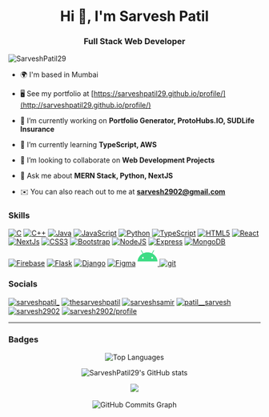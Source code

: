 <h1 align="center">Hi 👋, I'm Sarvesh Patil</h1>
<h3 align="center">Full Stack Web Developer</h3>

<p align="left"> <img src="https://komarev.com/ghpvc/?username=SarveshPatil29&label=Profile%20views&color=0e75b6&style=flat-square&label=PROFILE+VIEWS" alt="SarveshPatil29" /> </p>

- 🌍  I'm based in Mumbai

- 🖥️  See my portfolio at [https://sarveshpatil29.github.io/profile/](http://sarveshpatil29.github.io/profile/)

- 🚀 I’m currently working on **Portfolio Generator, ProtoHubs.IO, SUDLife Insurance**

- 🧠 I’m currently learning **TypeScript, AWS**

- 🤝 I’m looking to collaborate on **Web Development Projects**

- 💬 Ask me about **MERN Stack, Python, NextJS**

- ✉️ You can also reach out to me at **sarvesh2902@gmail.com**


### Skills
<p align="left">
<a href="https://docs.microsoft.com/en-us/cpp/?view=msvc-170" target="_blank" rel="noreferrer"><img src="https://raw.githubusercontent.com/danielcranney/readme-generator/main/public/icons/skills/c-colored.svg" width="36" height="36" alt="C" /></a>
<a href="https://docs.microsoft.com/en-us/cpp/?view=msvc-170" target="_blank" rel="noreferrer"><img src="https://raw.githubusercontent.com/danielcranney/readme-generator/main/public/icons/skills/cplusplus-colored.svg" width="36" height="36" alt="C++" /></a>
<a href="https://www.oracle.com/java/" target="_blank" rel="noreferrer"><img src="https://raw.githubusercontent.com/danielcranney/readme-generator/main/public/icons/skills/java-colored.svg" width="36" height="36" alt="Java" /></a>
<a href="https://developer.mozilla.org/en-US/docs/Web/JavaScript" target="_blank" rel="noreferrer"><img src="https://raw.githubusercontent.com/danielcranney/readme-generator/main/public/icons/skills/javascript-colored.svg" width="36" height="36" alt="JavaScript" /></a>
<a href="https://www.python.org/" target="_blank" rel="noreferrer"><img src="https://raw.githubusercontent.com/danielcranney/readme-generator/main/public/icons/skills/python-colored.svg" width="36" height="36" alt="Python" /></a>
<a href="https://www.typescriptlang.org/" target="_blank" rel="noreferrer"><img src="https://raw.githubusercontent.com/danielcranney/readme-generator/main/public/icons/skills/typescript-colored.svg" width="36" height="36" alt="TypeScript" /></a>
<a href="https://developer.mozilla.org/en-US/docs/Glossary/HTML5" target="_blank" rel="noreferrer"><img src="https://raw.githubusercontent.com/danielcranney/readme-generator/main/public/icons/skills/html5-colored.svg" width="36" height="36" alt="HTML5" /></a>
<a href="https://reactjs.org/" target="_blank" rel="noreferrer"><img src="https://raw.githubusercontent.com/danielcranney/readme-generator/main/public/icons/skills/react-colored.svg" width="36" height="36" alt="React" /></a>
<a href="https://nextjs.org/docs" target="_blank" rel="noreferrer"><img src="https://raw.githubusercontent.com/danielcranney/readme-generator/main/public/icons/skills/nextjs-colored.svg" width="36" height="36" alt="NextJs" /></a>
<a href="https://www.w3.org/TR/CSS/#css" target="_blank" rel="noreferrer"><img src="https://raw.githubusercontent.com/danielcranney/readme-generator/main/public/icons/skills/css3-colored.svg" width="36" height="36" alt="CSS3" /></a>
<a href="https://getbootstrap.com/" target="_blank" rel="noreferrer"><img src="https://raw.githubusercontent.com/danielcranney/readme-generator/main/public/icons/skills/bootstrap-colored.svg" width="36" height="36" alt="Bootstrap" /></a>
<a href="https://nodejs.org/en/" target="_blank" rel="noreferrer"><img src="https://raw.githubusercontent.com/danielcranney/readme-generator/main/public/icons/skills/nodejs-colored.svg" width="36" height="36" alt="NodeJS" /></a>
<a href="https://expressjs.com/" target="_blank" rel="noreferrer"><img src="https://raw.githubusercontent.com/danielcranney/readme-generator/main/public/icons/skills/express-colored.svg" width="36" height="36" alt="Express" /></a>
<a href="https://www.mongodb.com/" target="_blank" rel="noreferrer"><img src="https://raw.githubusercontent.com/danielcranney/readme-generator/main/public/icons/skills/mongodb-colored.svg" width="36" height="36" alt="MongoDB" /></a>
<a href="https://firebase.google.com/" target="_blank" rel="noreferrer"><img src="https://raw.githubusercontent.com/danielcranney/readme-generator/main/public/icons/skills/firebase-colored.svg" width="36" height="36" alt="Firebase" /></a>
<a href="https://flask.palletsprojects.com/en/2.0.x/" target="_blank" rel="noreferrer"><img src="https://raw.githubusercontent.com/danielcranney/readme-generator/main/public/icons/skills/flask-colored.svg" width="36" height="36" alt="Flask" /></a>
<a href="https://www.djangoproject.com/" target="_blank" rel="noreferrer"><img src="https://raw.githubusercontent.com/danielcranney/readme-generator/main/public/icons/skills/django-colored.svg" width="36" height="36" alt="Django" /></a>
<a href="https://www.figma.com/" target="_blank" rel="noreferrer"><img src="https://raw.githubusercontent.com/danielcranney/readme-generator/main/public/icons/skills/figma-colored.svg" width="36" height="36" alt="Figma" /></a>
<a href="https://developer.android.com" target="_blank" rel="noreferrer"> <img src="https://raw.githubusercontent.com/github/explore/80688e429a7d4ef2fca1e82350fe8e3517d3494d/topics/android/android.png" alt="android" width="40" height="40"/> </a>
<a href="https://git-scm.com/" target="_blank" rel="noreferrer"> <img src="https://www.vectorlogo.zone/logos/git-scm/git-scm-icon.svg" alt="git" width="40" height="40"/> </a>
</p>

### Socials

<p align="left">
<a href="https://twitter.com/sarveshpatil_" target="blank"><img align="center" src="https://raw.githubusercontent.com/rahuldkjain/github-profile-readme-generator/master/src/images/icons/Social/twitter.svg" alt="sarveshpatil_" height="30" width="40" /></a>
<a href="https://linkedin.com/in/thesarveshpatil" target="blank"><img align="center" src="https://raw.githubusercontent.com/rahuldkjain/github-profile-readme-generator/master/src/images/icons/Social/linked-in-alt.svg" alt="thesarveshpatil" height="30" width="40" /></a>
<a href="https://fb.com/sarveshsamir" target="blank"><img align="center" src="https://raw.githubusercontent.com/rahuldkjain/github-profile-readme-generator/master/src/images/icons/Social/facebook.svg" alt="sarveshsamir" height="30" width="40" /></a>
<a href="https://instagram.com/patil__sarvesh" target="blank"><img align="center" src="https://raw.githubusercontent.com/rahuldkjain/github-profile-readme-generator/master/src/images/icons/Social/instagram.svg" alt="patil__sarvesh" height="30" width="40" /></a>
<a href="https://www.hackerrank.com/sarvesh2902" target="blank"><img align="center" src="https://raw.githubusercontent.com/rahuldkjain/github-profile-readme-generator/master/src/images/icons/Social/hackerrank.svg" alt="sarvesh2902" height="30" width="40" /></a>
<a href="https://auth.geeksforgeeks.org/user/sarvesh2902/profile" target="blank"><img align="center" src="https://raw.githubusercontent.com/rahuldkjain/github-profile-readme-generator/master/src/images/icons/Social/geeks-for-geeks.svg" alt="sarvesh2902/profile" height="30" width="40" /></a>
</p>

_______________________________________________________________________________________________________________________________________________________________________________

### Badges

<p align="center"<a href="https://github.com/SarveshPatil29" align="left"><img src="https://github-readme-stats.vercel.app/api/top-langs/?username=SarveshPatil29&langs_count=10&count_private=true&title_color=3382ed&text_color=ffffff&layout=compact&icon_color=3382ed&bg_color=0D1117&hide_border=true&locale=en&custom_title=Top%20%Languages" alt="Top Languages" /></a></p>

<p align="center"<a href="http://www.github.com/SarveshPatil29"><img src="https://github-readme-stats.vercel.app/api?username=SarveshPatil29&show_icons=true&hide=&count_private=true&title_color=3382ed&text_color=ffffff&icon_color=3382ed&bg_color=0D1117&hide_border=true&show_icons=true" alt="SarveshPatil29's GitHub stats" /></a></p>

<p align="center"<a href="http://www.github.com/SarveshPatil29"><img src="https://github-readme-streak-stats.herokuapp.com/?user=SarveshPatil29&stroke=ffffff&background=0D1117&ring=3382ed&fire=3382ed&currStreakNum=ffffff&currStreakLabel=3382ed&sideNums=ffffff&sideLabels=ffffff&dates=ffffff&hide_border=true" /></a></p>

<p align="center"<a href="http://www.github.com/SarveshPatil29"><img src="https://activity-graph.herokuapp.com/graph?username=SarveshPatil29&bg_color=0D1117&color=ffffff&line=3382ed&point=ffffff&area_color=000000&area=true&hide_border=true&custom_title=GitHub%20Commits%20Graph" alt="GitHub Commits Graph" /></a></p>
